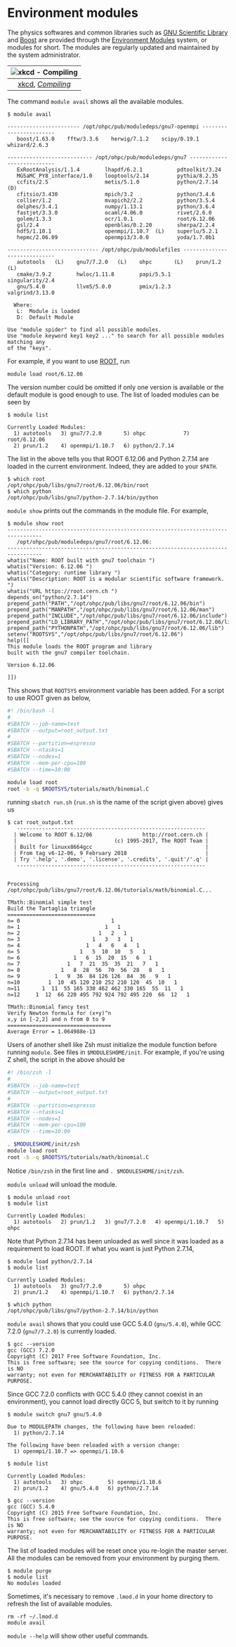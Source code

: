 # Environment modules

The physics softwares and common libraries such as [GNU Scientific Library](https://www.gnu.org/software/gsl/) and [Boost](https://www.boost.org/) are provided through the [Environment Modules](http://modules.sourceforge.net/) system, or modules for short. The modules are regularly updated and maintained by the system administrator.

| ![xkcd - Compiling](https://imgs.xkcd.com/comics/compiling.png) |
| :--: |
| [xkcd](https://xkcd.com/), [*Compiling*](https://xkcd.com/303/) |

The command `module avail` shows all the available modules.

``` no-highlight
$ module avail

----------------------- /opt/ohpc/pub/moduledeps/gnu7-openmpi -----------------------
   boost/1.63.0    fftw/3.3.6    herwig/7.1.2    scipy/0.19.1    whizard/2.6.3

--------------------------- /opt/ohpc/pub/moduledeps/gnu7 ---------------------------
   ExRootAnalysis/1.1.4        lhapdf/6.2.1           pdtoolkit/3.24
   MG5aMC_PY8_interface/1.0    looptools/2.14         pythia/8.2.35
   ccfits/2.5                  metis/5.1.0            python/2.7.14  (D)
   cfitsio/3.430               mpich/3.2              python/3.4.6
   collier/1.2                 mvapich2/2.2           python/3.5.4
   delphes/3.4.1               numpy/1.13.1           python/3.6.4
   fastjet/3.3.0               ocaml/4.06.0           rivet/2.6.0
   golem/1.3.3                 ocr/1.0.1              root/6.12.06
   gsl/2.4                     openblas/0.2.20        sherpa/2.2.4
   hdf5/1.10.1                 openmpi/1.10.7  (L)    superlu/5.2.1
   hepmc/2.06.09               openmpi3/3.0.0         yoda/1.7.0b1

----------------------------- /opt/ohpc/pub/modulefiles -----------------------------
   autotools   (L)    gnu7/7.2.0   (L)    ohpc       (L)    prun/1.2        (L)
   cmake/3.9.2        hwloc/1.11.8        papi/5.5.1        singularity/2.4
   gnu/5.4.0          llvm5/5.0.0         pmix/1.2.3        valgrind/3.13.0

  Where:
   L:  Module is loaded
   D:  Default Module

Use "module spider" to find all possible modules.
Use "module keyword key1 key2 ..." to search for all possible modules matching any
of the "keys".
```

For example, if you want to use [ROOT](http://root.cern.ch/), run

``` no-highlight
module load root/6.12.06
```

The version number could be omitted if only one version is available or the default module is good enough to use. The list of loaded modules can be seen by

``` no-highlight
$ module list

Currently Loaded Modules:
  1) autotools   3) gnu7/7.2.0       5) ohpc            7) root/6.12.06
  2) prun/1.2    4) openmpi/1.10.7   6) python/2.7.14
```

The list in the above tells you that ROOT 6.12.06 and Python 2.7.14 are loaded in the current environment. Indeed, they are added to your `$PATH`.

``` no-highlight
$ which root
/opt/ohpc/pub/libs/gnu7/root/6.12.06/bin/root
$ which python
/opt/ohpc/pub/libs/gnu7/python-2.7.14/bin/python
```

`module show` prints out the commands in the module file. For example,

``` no-highlight
$ module show root
---------------------------------------------------------------------------------
   /opt/ohpc/pub/moduledeps/gnu7/root/6.12.06:
---------------------------------------------------------------------------------
whatis("Name: ROOT built with gnu7 toolchain ")
whatis("Version: 6.12.06 ")
whatis("Category: runtime library ")
whatis("Description: ROOT is a modular scientific software framework. ")
whatis("URL https://root.cern.ch ")
depends_on("python/2.7.14")
prepend_path("PATH","/opt/ohpc/pub/libs/gnu7/root/6.12.06/bin")
prepend_path("MANPATH","/opt/ohpc/pub/libs/gnu7/root/6.12.06/man")
prepend_path("INCLUDE","/opt/ohpc/pub/libs/gnu7/root/6.12.06/include")
prepend_path("LD_LIBRARY_PATH","/opt/ohpc/pub/libs/gnu7/root/6.12.06/lib")
prepend_path("PYTHONPATH","/opt/ohpc/pub/libs/gnu7/root/6.12.06/lib")
setenv("ROOTSYS","/opt/ohpc/pub/libs/gnu7/root/6.12.06")
help([[
This module loads the ROOT program and library
built with the gnu7 compiler toolchain.

Version 6.12.06

]])
```

This shows that `ROOTSYS` environment variable has been added. For a script to use ROOT given as below,

``` bash
#! /bin/bash -l
#
#SBATCH --job-name=test
#SBATCH --output=root_output.txt
#
#SBATCH --partition=espresso
#SBATCH --ntasks=1
#SBATCH --nodes=1
#SBATCH --mem-per-cpu=100
#SBATCH --time=10:00

module load root
root -b -q $ROOTSYS/tutorials/math/binomial.C
```

running `sbatch run.sh` (`run.sh` is the name of the script given above) gives us

``` no-highlight
$ cat root_output.txt
   ------------------------------------------------------------
  | Welcome to ROOT 6.12/06                http://root.cern.ch |
  |                               (c) 1995-2017, The ROOT Team |
  | Built for linuxx8664gcc                                    |
  | From tag v6-12-06, 9 February 2018                         |
  | Try '.help', '.demo', '.license', '.credits', '.quit'/'.q' |
   ------------------------------------------------------------


Processing /opt/ohpc/pub/libs/gnu7/root/6.12.06/tutorials/math/binomial.C...

TMath::Binomial simple test
Build the Tartaglia triangle
============================
n= 0                             1
n= 1                           1   1
n= 2                         1   2   1
n= 3                       1   3   3   1
n= 4                     1   4   6   4   1
n= 5                   1   5  10  10   5   1
n= 6                 1   6  15  20  15   6   1
n= 7               1   7  21  35  35  21   7   1
n= 8             1   8  28  56  70  56  28   8   1
n= 9           1   9  36  84 126 126  84  36   9   1
n=10         1  10  45 120 210 252 210 120  45  10   1
n=11       1  11  55 165 330 462 462 330 165  55  11   1
n=12     1  12  66 220 495 792 924 792 495 220  66  12   1

TMath::Binomial fancy test
Verify Newton formula for (x+y)^n
x,y in [-2,2] and n from 0 to 9
=================================
Average Error = 1.064988e-13
```

Users of another shell like Zsh must initialize the module function before running `module`. See files in `$MODULESHOME/init`. For example, if you're using Z shell, the script in the above should be

``` bash
#! /bin/zsh -l
#
#SBATCH --job-name=test
#SBATCH --output=root_output.txt
#
#SBATCH --partition=espresso
#SBATCH --ntasks=1
#SBATCH --nodes=1
#SBATCH --mem-per-cpu=100
#SBATCH --time=10:00

. $MODULESHOME/init/zsh
module load root
root -b -q $ROOTSYS/tutorials/math/binomial.C
```

Notice `/bin/zsh` in the first line and `. $MODULESHOME/init/zsh`.

`module unload` will unload the module.

``` no-highlight
$ module unload root
$ module list

Currently Loaded Modules:
  1) autotools   2) prun/1.2   3) gnu7/7.2.0   4) openmpi/1.10.7   5) ohpc
```

Note that Python 2.7.14 has been unloaded as well since it was loaded as a requirement to load ROOT. If what you want is just Python 2.7.14,

``` no-highlight
$ module load python/2.7.14
$ module list

Currently Loaded Modules:
  1) autotools   3) gnu7/7.2.0       5) ohpc
  2) prun/1.2    4) openmpi/1.10.7   6) python/2.7.14

$ which python
/opt/ohpc/pub/libs/gnu7/python-2.7.14/bin/python
```

`module avail` shows that you could use GCC 5.4.0 (`gnu/5.4.0`), while GCC 7.2.0 (`gnu7/7.2.0`) is currently loaded.

``` no-highlight
$ gcc --version
gcc (GCC) 7.2.0
Copyright (C) 2017 Free Software Foundation, Inc.
This is free software; see the source for copying conditions.  There is NO
warranty; not even for MERCHANTABILITY or FITNESS FOR A PARTICULAR PURPOSE.
```

Since GCC 7.2.0 conflicts with GCC 5.4.0 (they cannot coexist in an environment), you cannot load directly GCC 5, but switch to it by running

``` no-highlight
$ module switch gnu7 gnu/5.4.0

Due to MODULEPATH changes, the following have been reloaded:
  1) python/2.7.14

The following have been reloaded with a version change:
  1) openmpi/1.10.7 => openmpi/1.10.6

$ module list

Currently Loaded Modules:
  1) autotools   3) ohpc        5) openmpi/1.10.6
  2) prun/1.2    4) gnu/5.4.0   6) python/2.7.14

$ gcc --version
gcc (GCC) 5.4.0
Copyright (C) 2015 Free Software Foundation, Inc.
This is free software; see the source for copying conditions.  There is NO
warranty; not even for MERCHANTABILITY or FITNESS FOR A PARTICULAR PURPOSE.
```

The list of loaded modules will be reset once you re-login the master server. All the modules can be removed from your environment by purging them.

``` no-highlight
$ module purge
$ module list
No modules loaded
```

Sometimes, it's necessary to remove `.lmod.d` in your home directory to refresh the list of available modules.

``` no-highlight
rm -rf ~/.lmod.d
module avail
```

`module --help` will show other useful commands.
